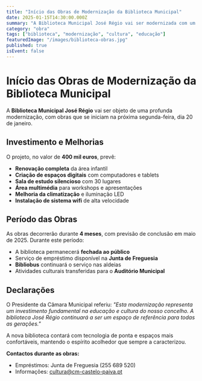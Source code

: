 ```yaml
---
title: "Início das Obras de Modernização da Biblioteca Municipal"
date: 2025-01-15T14:30:00.000Z
summary: "A Biblioteca Municipal José Régio vai ser modernizada com um investimento de 400 mil euros, incluindo novos espaços digitais e área infantil renovada."
category: "obra"
tags: ["biblioteca", "modernização", "cultura", "educação"]
featuredImage: "/images/biblioteca-obras.jpg"
published: true
isEvent: false
---
```


# Início das Obras de Modernização da Biblioteca Municipal

A **Biblioteca Municipal José Régio** vai ser objeto de uma profunda modernização, com obras que se iniciam na próxima segunda-feira, dia 20 de janeiro.

## Investimento e Melhorias

O projeto, no valor de **400 mil euros**, prevê:

- **Renovação completa** da área infantil
- **Criação de espaços digitais** com computadores e tablets
- **Sala de estudo silencioso** com 30 lugares
- **Área multimédia** para workshops e apresentações
- **Melhoria da climatização** e iluminação LED
- **Instalação de sistema wifi** de alta velocidade

## Período das Obras

As obras decorrerão durante **4 meses**, com previsão de conclusão em maio de 2025. Durante este período:

- A biblioteca permanecerá **fechada ao público**
- Serviço de empréstimo disponível na **Junta de Freguesia**
- **Bibliobus** continuará o serviço nas aldeias
- Atividades culturais transferidas para o **Auditório Municipal**

## Declarações

O Presidente da Câmara Municipal referiu: *"Esta modernização representa um investimento fundamental na educação e cultura do nosso concelho. A biblioteca José Régio continuará a ser um espaço de referência para todas as gerações."*

A nova biblioteca contará com tecnologia de ponta e espaços mais confortáveis, mantendo o espírito acolhedor que sempre a caracterizou.

**Contactos durante as obras:**
- Empréstimos: Junta de Freguesia (255 689 520)
- Informações: cultura@cm-castelo-paiva.pt